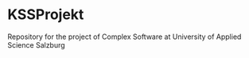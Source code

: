 # KSSProjekt
Repository for the project of Complex Software  at University of Applied Science Salzburg
